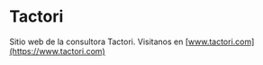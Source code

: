 # Tactori

Sitio web de la consultora Tactori. Visitanos en [www.tactori.com](https://www.tactori.com)

